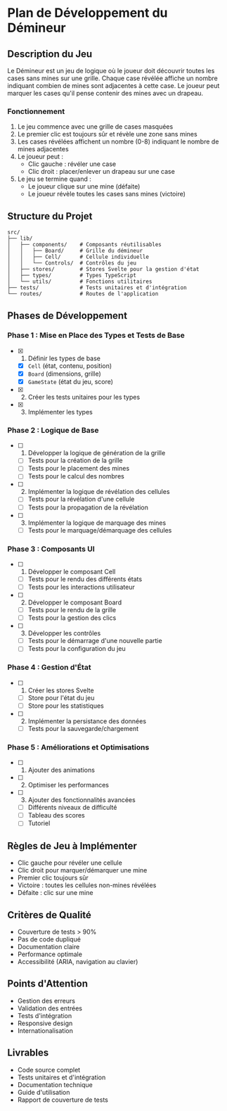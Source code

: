 # Plan de Développement du Démineur

## Description du Jeu
Le Démineur est un jeu de logique où le joueur doit découvrir toutes les cases sans mines sur une grille. Chaque case révélée affiche un nombre indiquant combien de mines sont adjacentes à cette case. Le joueur peut marquer les cases qu'il pense contenir des mines avec un drapeau.

### Fonctionnement
1. Le jeu commence avec une grille de cases masquées
2. Le premier clic est toujours sûr et révèle une zone sans mines
3. Les cases révélées affichent un nombre (0-8) indiquant le nombre de mines adjacentes
4. Le joueur peut :
   - Clic gauche : révéler une case
   - Clic droit : placer/enlever un drapeau sur une case
5. Le jeu se termine quand :
   - Le joueur clique sur une mine (défaite)
   - Le joueur révèle toutes les cases sans mines (victoire)

## Structure du Projet
```
src/
├── lib/
│   ├── components/    # Composants réutilisables
│   │   ├── Board/     # Grille du démineur
│   │   ├── Cell/      # Cellule individuelle
│   │   └── Controls/  # Contrôles du jeu
│   ├── stores/        # Stores Svelte pour la gestion d'état
│   ├── types/         # Types TypeScript
│   └── utils/         # Fonctions utilitaires
├── tests/             # Tests unitaires et d'intégration
└── routes/            # Routes de l'application
```

## Phases de Développement

### Phase 1 : Mise en Place des Types et Tests de Base
- [x] 1. Définir les types de base
  - [x] `Cell` (état, contenu, position)
  - [x] `Board` (dimensions, grille)
  - [x] `GameState` (état du jeu, score)
- [x] 2. Créer les tests unitaires pour les types
- [x] 3. Implémenter les types

### Phase 2 : Logique de Base
- [ ] 1. Développer la logique de génération de la grille
  - [ ] Tests pour la création de la grille
  - [ ] Tests pour le placement des mines
  - [ ] Tests pour le calcul des nombres
- [ ] 2. Implémenter la logique de révélation des cellules
  - [ ] Tests pour la révélation d'une cellule
  - [ ] Tests pour la propagation de la révélation
- [ ] 3. Implémenter la logique de marquage des mines
  - [ ] Tests pour le marquage/démarquage des cellules

### Phase 3 : Composants UI
- [ ] 1. Développer le composant Cell
  - [ ] Tests pour le rendu des différents états
  - [ ] Tests pour les interactions utilisateur
- [ ] 2. Développer le composant Board
  - [ ] Tests pour le rendu de la grille
  - [ ] Tests pour la gestion des clics
- [ ] 3. Développer les contrôles
  - [ ] Tests pour le démarrage d'une nouvelle partie
  - [ ] Tests pour la configuration du jeu

### Phase 4 : Gestion d'État
- [ ] 1. Créer les stores Svelte
  - [ ] Store pour l'état du jeu
  - [ ] Store pour les statistiques
- [ ] 2. Implémenter la persistance des données
  - [ ] Tests pour la sauvegarde/chargement

### Phase 5 : Améliorations et Optimisations
- [ ] 1. Ajouter des animations
- [ ] 2. Optimiser les performances
- [ ] 3. Ajouter des fonctionnalités avancées
  - [ ] Différents niveaux de difficulté
  - [ ] Tableau des scores
  - [ ] Tutoriel

## Règles de Jeu à Implémenter
- Clic gauche pour révéler une cellule
- Clic droit pour marquer/démarquer une mine
- Premier clic toujours sûr
- Victoire : toutes les cellules non-mines révélées
- Défaite : clic sur une mine

## Critères de Qualité
- Couverture de tests > 90%
- Pas de code dupliqué
- Documentation claire
- Performance optimale
- Accessibilité (ARIA, navigation au clavier)

## Points d'Attention
- Gestion des erreurs
- Validation des entrées
- Tests d'intégration
- Responsive design
- Internationalisation

## Livrables
- Code source complet
- Tests unitaires et d'intégration
- Documentation technique
- Guide d'utilisation
- Rapport de couverture de tests 